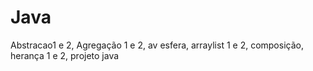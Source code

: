# Java
Abstracao1 e 2, Agregação 1 e 2, av esfera, arraylist 1 e 2, composição, herança 1 e 2, projeto java 
